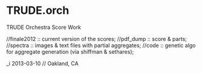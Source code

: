 TRUDE.orch
==========

TRUDE Orchestra Score Work

//finale2012 :: current version of the scores;
//pdf_dump   :: score & parts;
//spectra    :: images & text files with partial aggregates;
//code       :: genetic algo for aggregate generation (via shiffman & sethares);


_i
2013-03-10 // Oakland, CA
